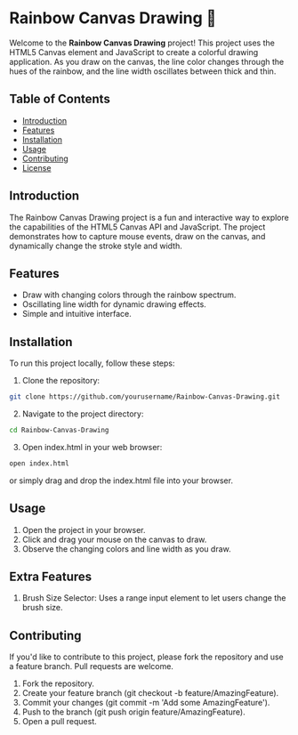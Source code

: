 # Rainbow Canvas Drawing 🎨

Welcome to the **Rainbow Canvas Drawing** project! This project uses the HTML5 Canvas element and JavaScript to create a colorful drawing application. As you draw on the canvas, the line color changes through the hues of the rainbow, and the line width oscillates between thick and thin.

## Table of Contents

- [Introduction](#introduction)
- [Features](#features)
- [Installation](#installation)
- [Usage](#usage)
- [Contributing](#contributing)
- [License](#license)

## Introduction

The Rainbow Canvas Drawing project is a fun and interactive way to explore the capabilities of the HTML5 Canvas API and JavaScript. The project demonstrates how to capture mouse events, draw on the canvas, and dynamically change the stroke style and width.

## Features

- Draw with changing colors through the rainbow spectrum.
- Oscillating line width for dynamic drawing effects.
- Simple and intuitive interface.

## Installation

To run this project locally, follow these steps:

1. Clone the repository:

```bash
git clone https://github.com/yourusername/Rainbow-Canvas-Drawing.git
```

2. Navigate to the project directory:

```bash
cd Rainbow-Canvas-Drawing
```

3. Open index.html in your web browser:

```bash
open index.html
```

or simply drag and drop the index.html file into your browser.

## Usage

1. Open the project in your browser.
2. Click and drag your mouse on the canvas to draw.
3. Observe the changing colors and line width as you draw.

## Extra Features

1. Brush Size Selector: Uses a range input element to let users change the brush size.

## Contributing

If you'd like to contribute to this project, please fork the repository and use a feature branch. Pull requests are welcome.

1. Fork the repository.
2. Create your feature branch (git checkout -b feature/AmazingFeature).
3. Commit your changes (git commit -m 'Add some AmazingFeature').
4. Push to the branch (git push origin feature/AmazingFeature).
5. Open a pull request.

